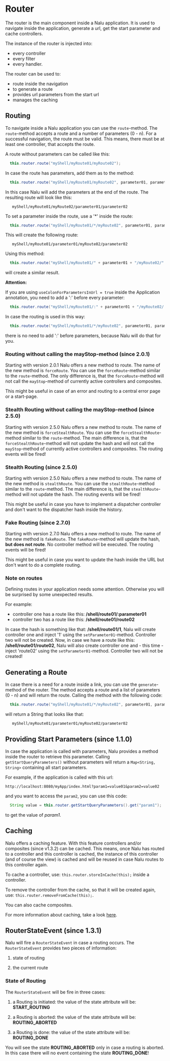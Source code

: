# Router
The router is the main component inside a Nalu application. It is used to navigate inside the application, generate a url, get the start parameter and cache controllers.

The instance of the router is injected into:

* every controller
* every filter
* every handler.

The router can be used to:

* route inside the navigation
* to generate a route
* provides url parameters from the start url
* manages the caching

## Routing
To navigate inside a Nalu application you can use the `route`-method. The `route`-method accepts a route and a number of parameters (0 - n). For a successful navigation, the route must be valid. This means, there must be at least one controller, that accepts the route.

A route without parameters can be called like this:
```java
  this.router.route("myShell/myRoute01/myRoute02");
```
In case the route has parameters, add them as to the method:
```java
  this.router.route("myShell/myRoute01/myRoute02", parameter01, parameter02);
```
In this case Nalu will add the parameters at the end of the route. The resulting route will look like this:
```
   myShell/myRoute01/myRoute02/parameter01/parameter02
 ```
To set a parameter inside the route, use a '*' inside the route:
```java
  this.router.route("myShell/myRoute01/*/myRoute02", parameter01, parameter02);
```
This will create the following route:
```
   myShell/myRoute01/parameter01/myRoute02/parameter02
```
Using this method:
```java
  this.router.route("myShell/myRoute01/" + parameter01 + "/myRoute02/" + parameter02);
```
will create a similar result.

**Attention:**

If you are using `useColonForParametersInUrl = true` inside the Application annotation, you need to add a ':' before every parameter:
```java
  this.router.route("myShell/myRoute01/:" + parameter01 + "/myRoute02/:" + parameter02);
```
In case the routing is used in this way:
```java
  this.router.route("myShell/myRoute01/*/myRoute02", parameter01, parameter02);
```
there is no need to add ':' before parameters, because Nalu will do that for you.

### Routing without calling the mayStop-method (since 2.0.1)
Starting with version 2.0.1 Nalu offers a new method to route. The name of the new method is `forceRoute`. You can use the `forceRoute`-method similar to the `route`-method. The only difference is, that the `forceRoute`-method will not call the `mayStop`-method of currently active controllers and composites.

This might be useful in case of an error and routing to a central error page or a start-page.

### Stealth Routing without calling the mayStop-method (since 2.5.0)
Starting with version 2.5.0 Nalu offers a new method to route. The name of the new method is `forceStealthRoute`. You can use the `forceStealthRoute`-method similar to the `route`-method. The main difference is, that the `forceStealthRoute`-method will not update the hash and will not call the `mayStop`-method of currently active controllers and composites. The routing events will be fired!

### Stealth Routing (since 2.5.0)
Starting with version 2.5.0 Nalu offers a new method to route. The name of the new method is `stealthRoute`. You can use the `stealthRoute`-method similar to the `route`-method. The main difference is, that the `stealthRoute`-method will not update the hash. The routing events will be fired!

This might be useful in case you have to implement a dispatcher controller and don't want to the dispatcher hash inside the history.

### Fake Routing (since 2.7.0)
Starting with version 2.7.0 Nalu offers a new method to route. The name of the new method is `fakeRoute`. The `fakeRoute`-method will update the hash, **but does not route**. No controller method will be executed. The routing events will be fired!

This might be useful in case you want to update the hash inside the URL but don't want to do a complete routing.

### Note on routes
Defining routes in your application needs some attention. Otherwise you will be surprised by some unexpected results.

For example:

* controller one has a route like this: **/shell/route01/:parameter01**
* controller two has a route like this: **/shell/route01/route02**

In case the hash is something like that: **/shell/route01/1**, Nalu will create controller one and inject '1' using the `setParameter01`-method. Controller two will not be created.
Now, in case we have a route like this: **/shell/route01/route02**, Nalu will also create controller one and - this time - inject 'route02' using the `setParameter01`-method. Controller two will not be created!

## Generating a Route
In case there is a need for a route inside a link, you can use the `generate`-method of the router. The method accepts a route and a list of parameters (0 - n) and will return the route. Calling the method with the following code:
```java
  this.router.route("myShell/myRoute01/*/myRoute02", parameter01, parameter02);
```
will return a String that looks like that:
```text
   myShell/myRoute01/parameter01/myRoute02/parameter02
```

## Providing Start Parameters (since 1.1.0)
In case the application is called with parameters, Nalu provides a method inside the router to retrieve this parameter. Calling `getStartQueryParameters()` without parameters will return a `Map<String, String>` containing all start parameters.

For example, if the application is called with this url:
```text
http://localhost:8080/myApp/index.html?param1=value01&param2=value02
```
and you want to access the `param2`, you can use this code:
```java
  String value = this.router.getStartQueryParameters().get("param1");
```
to get the value of *param1*.

## Caching
Nalu offers a caching feature. With this feature controllers and/or composites (since v1.3.2) can be cached. This means, once Nalu has routed to a controller and this controller is cached, the instance of this controller (and of course the view) is cached and will be reused in case Nalu routes to this controller again.

To cache a controller, use: `this.router.storeInCache(this);` inside a controller.

To remove the controller from the cache, so that it will be created again, use: `this.router.removeFromCache(this);`.

You can also cache composites.

For more information about caching, take a look [here](xxx).

## RouterStateEvent (since 1.3.1)
Nalu will fire a `RouterStateEvent` in case a routing occurs. The `RouterStateEvent` provides two pieces of information:

1. state of routing

2. the current route

### State of Routing
The `RouterStateEvent` will be fire in three cases:

1. a Routing is initiated: the value of the state attribute will be: **START_ROUTING**

2. a Routing is aborted: the value of the state attribute will be: **ROUTING_ABORTED**

3. a Routing is done: the value of the state attribute will be: **ROUTING_DONE**

You will see the state **ROUTING_ABORTED** only in case a routing is aborted. In this case there will no event containing the state **ROUTING_DONE**!
